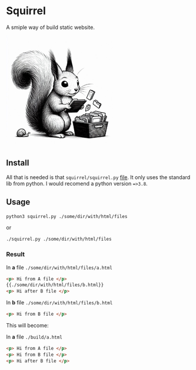 # Squirrel
A smiple way of build static website. 

<img src="./doc/squirrel.jpg" alt="drawing" style="width:300px;">

## Install 

All that is needed is that `squirrel/squirrel.py` [file](https://github.com/AxelGard/squirrel/blob/master/squirrel/squirrel.py).
It only uses the standard lib from python. 
I would recomend a python version `=>3.8`. 


## Usage 

```bash
python3 squirrel.py ./some/dir/with/html/files
```

or 

```bash
./squirrel.py ./some/dir/with/html/files
```


### Result

In **a** file `./some/dir/with/html/files/a.html`
```html
<p> Hi from A file </p>
{{./some/dir/with/html/files/b.html}}
<p> Hi after B file </p>
```

In **b** file `./some/dir/with/html/files/b.html`
```html
<p> Hi from B file </p>
```

This will become: 

In **a** file `./build/a.html`

```html
<p> Hi from A file </p>
<p> Hi from B file </p>
<p> Hi after B file </p>
```
